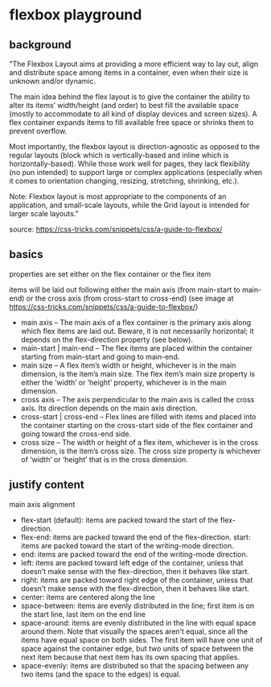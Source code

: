 # flexbox playground

## background

"The Flexbox Layout aims at providing a more efficient way to lay out, align and distribute space among items in a container, even when their size is unknown and/or dynamic.

The main idea behind the flex layout is to give the container the ability to alter its items’ width/height (and order) to best fill the available space (mostly to accommodate to all kind of display devices and screen sizes). A flex container expands items to fill available free space or shrinks them to prevent overflow.

Most importantly, the flexbox layout is direction-agnostic as opposed to the regular layouts (block which is vertically-based and inline which is horizontally-based). While those work well for pages, they lack flexibility (no pun intended) to support large or complex applications (especially when it comes to orientation changing, resizing, stretching, shrinking, etc.).

Note: Flexbox layout is most appropriate to the components of an application, and small-scale layouts, while the Grid layout is intended for larger scale layouts."

source: https://css-tricks.com/snippets/css/a-guide-to-flexbox/

## basics

properties are set either on the flex container or the flex item

items will be laid out following either the main axis (from main-start to main-end) or the cross axis (from cross-start to cross-end) (see image at https://css-tricks.com/snippets/css/a-guide-to-flexbox/)

- main axis – The main axis of a flex container is the primary axis along which flex items are laid out. Beware, it is not necessarily horizontal; it depends on the flex-direction property (see below).
- main-start | main-end – The flex items are placed within the container starting from main-start and going to main-end.
- main size – A flex item’s width or height, whichever is in the main dimension, is the item’s main size. The flex item’s main size property is either the ‘width’ or ‘height’ property, whichever is in the main dimension.
- cross axis – The axis perpendicular to the main axis is called the cross axis. Its direction depends on the main axis direction.
- cross-start | cross-end – Flex lines are filled with items and placed into the container starting on the cross-start side of the flex container and going toward the cross-end side.
- cross size – The width or height of a flex item, whichever is in the cross dimension, is the item’s cross size. The cross size property is whichever of ‘width’ or ‘height’ that is in the cross dimension.

## justify content

main axis alignment

- flex-start (default): items are packed toward the start of the flex-direction.
- flex-end: items are packed toward the end of the flex-direction.
  start: items are packed toward the start of the writing-mode direction.
- end: items are packed toward the end of the writing-mode direction.
- left: items are packed toward left edge of the container, unless that doesn’t make sense with the flex-direction, then it behaves like start.
- right: items are packed toward right edge of the container, unless that doesn’t make sense with the flex-direction, then it behaves like start.
- center: items are centered along the line
- space-between: items are evenly distributed in the line; first item is on the start line, last item on the end line
- space-around: items are evenly distributed in the line with equal space around them. Note that visually the spaces aren’t equal, since all the items have equal space on both sides. The first item will have one unit of space against the container edge, but two units of space between the next item because that next item has its own spacing that applies.
- space-evenly: items are distributed so that the spacing between any two items (and the space to the edges) is equal.
